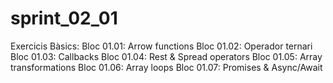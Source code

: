 # sprint_02_01 
Exercicis Bàsics:
Bloc 01.01: Arrow functions
Bloc 01.02: Operador ternari
Bloc 01.03: Callbacks
Bloc 01.04: Rest & Spread operators
Bloc 01.05: Array transformations
Bloc 01.06: Array loops
Bloc 01.07: Promises & Async/Await



